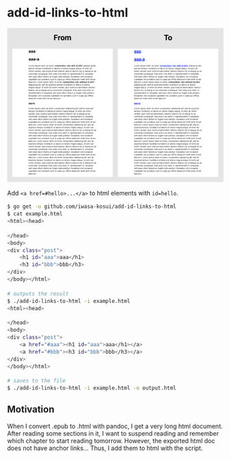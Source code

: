 # add-id-links-to-html

![descrpiton](./desc.png)

Add `<a href=#hello>...</a>` to html elements with `id=hello`.

```sh
$ go get -u github.com/iwasa-kosui/add-id-links-to-html
$ cat example.html
<html><head>
    
</head>
<body>
<div class="post">
    <h1 id="aaa">aaa</h1>
    <h3 id="bbb">bbb</h3>
</div>
</body></html>

# outputs the result
$ ./add-id-links-to-html -i example.html
<html><head>
    
</head>
<body>
<div class="post">
    <a href="#aaa"><h1 id="aaa">aaa</h1></a>
    <a href="#bbb"><h3 id="bbb">bbb</h3></a>
</div>
</body></html>

# saves to the file
$ ./add-id-links-to-html -i example.html -o output.html
```

## Motivation

When I convert .epub to .html with pandoc, I get a very long html document.
After reading some sections in it, I want to suspend reading and remember which chapter to start reading tomorrow.
However, the exported html doc does not have anchor links...
Thus, I add them to html with the script.